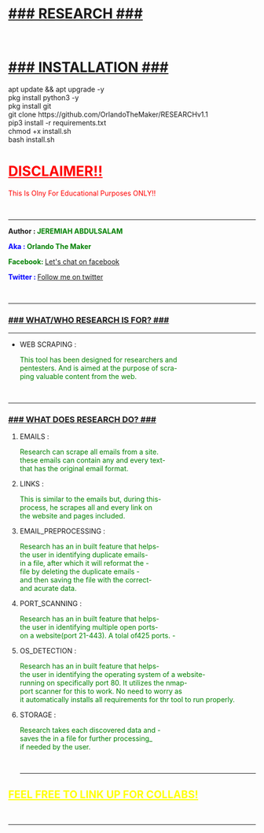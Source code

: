 
<h1><u>###  RESEARCH ###</u></h1>
<br/>
<h1><u>###  INSTALLATION ###</u></h1>
apt update && apt upgrade -y <br/>
pkg install python3 -y <br/>
pkg install git <br/>
git clone https://github.com/OrlandoTheMaker/RESEARCHv1.1 <br/>
pip3 install -r requirements.txt <br/>
chmod +x install.sh <br/>
bash install.sh
<br/>
<h1 style="color:red"><u>DISCLAIMER!!</u></h1>
<p style="color:red"> This Is Olny For Educational Purposes ONLY!!</p>
<br/>
<hr>

<p id="name"><b>Author :</b><b style="color:green"> JEREMIAH ABDULSALAM</b></p>

<p id="aka"><b style="color:blue">Aka :</b><b style="color:green"> Orlando The Maker</b></p>

<p id="facebook"><b style="color:green"> Facebook: </b><a href="https://web.facebook.com/profile.php?id=100093388869888">Let's chat on facebook</a>  </p>

<p id="twitter"><b style="color:blue">Twitter : </b> <a href="https://twitter.com/Orlando13140">Follow me on twitter</a>   </p>

<br/>
<hr/>

<h3><u>### WHAT/WHO RESEARCH IS FOR? ###</u></h3>
<hr/>

<ul>
<li>

WEB SCRAPING : <p style="color:green">This tool has been designed for researchers and<br/>
pentesters. And is aimed at the purpose of scra-<br/>
ping valuable content from the web.</p>
</li>
</ul>

<br/>
<hr/>

<h3><u>### WHAT DOES RESEARCH DO? ###</u></h3>

<ol>

<li>
EMAILS : <p style="color:green"> Research can scrape all emails from a site.<br/>
these emails can contain any and every text-<br/>
that has the original email format.</p>
</li>

<li>
LINKS : <p style="color:green">This is similar to the emails but, during this-<br/>
process, he scrapes all and every link on<br/>
the website and pages included.</p>
</li>

<li>
EMAIL_PREPROCESSING : <p style="color:green"> Research has an in built feature that helps-<br/>
the user in identifying duplicate emails-<br/>
in a file, after which it will reformat the -<br/>
file by deleting the duplicate emails -<br/>
and then saving the file with the correct-<br/>
and acurate data.</p>
</li>

<li>
PORT_SCANNING : <p style="color:green"> Research has an in built feature that helps-<br/>
the user in identifying multiple open ports-<br/>
on a website(port 21-443). A tolal of425 ports. -<br/>
</p>
</li>

<li>
OS_DETECTION : <p style="color:green"> Research has an in built feature that helps-<br/>
the user in identifying the operating system of a website-<br/>
running on specifically port 80. It utilizes the nmap-<br/>
port scanner for this to work. No need to worry as<br/>
it automatically installs all requirements for thr tool to run properly.</p>
</li>


<li>
STORAGE : <p style="color:green"> Research takes each discovered data and -<br/>
saves the in a file for further processing_<br/>
if needed by the user.</p>
</li>
<br/>
<hr/>
</ol>

<h2 style="color:yellow"><u> FEEL FREE TO LINK UP FOR COLLABS!</h2>

<br/>
<hr/>




